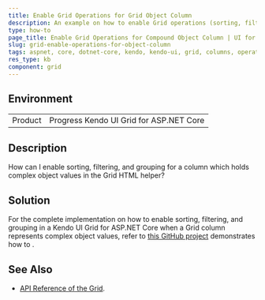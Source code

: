 ```yaml
---
title: Enable Grid Operations for Grid Object Column
description: An example on how to enable Grid operations (sorting, filtering, grouping) for a column which represents a compound object.
type: how-to
page_title: Enable Grid Operations for Compound Object Column | UI for ASP.NET Core
slug: grid-enable-operations-for-object-column
tags: aspnet, core, dotnet-core, kendo, kendo-ui, grid, columns, operations, filtering, sorting
res_type: kb
component: grid
---
```


## Environment

<table>
 <tr>
  <td>Product</td>
  <td>Progress Kendo UI Grid for ASP.NET Core</td>
 </tr>
</table>

## Description

How can I enable sorting, filtering, and grouping for a column which holds complex object values in the Grid HTML helper?

## Solution

For the complete implementation on how to enable sorting, filtering, and grouping in a Kendo UI Grid for ASP.NET Core when a Grid column represents complex object values, refer to [this GitHub project](https://github.com/telerik/aspnet-core-examples/tree/master/grid/enable-operations-for-object-column) demonstrates how to .

## See Also

* [API Reference of the Grid](https://docs.telerik.com/kendo-ui/api/javascript/ui/grid).
